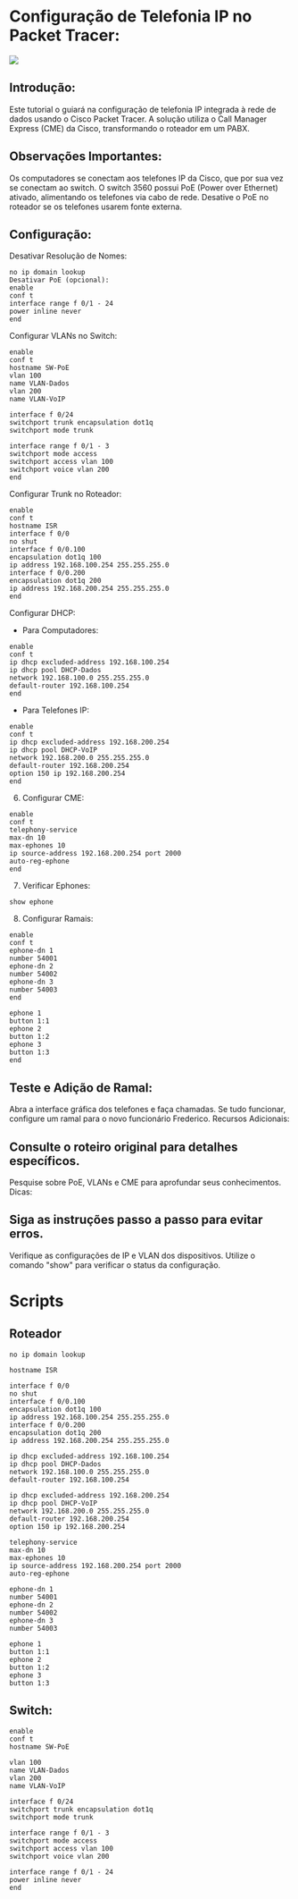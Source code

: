 #  Configuração de Telefonia IP no Packet Tracer:
![](Projeto.PNG)
## Introdução:

Este tutorial o guiará na configuração de telefonia IP integrada à rede de dados usando o Cisco Packet Tracer. 
A solução utiliza o Call Manager Express (CME) da Cisco, transformando o roteador em um PABX.

## Observações Importantes:

Os computadores se conectam aos telefones IP da Cisco, que por sua vez se conectam ao switch.
O switch 3560 possui PoE (Power over Ethernet) ativado, alimentando os telefones via cabo de rede.
Desative o PoE no roteador se os telefones usarem fonte externa.

## Configuração:

Desativar Resolução de Nomes:
```
no ip domain lookup
Desativar PoE (opcional):
enable
conf t
interface range f 0/1 - 24
power inline never
end
```
Configurar VLANs no Switch:
```
enable
conf t
hostname SW-PoE
vlan 100
name VLAN-Dados
vlan 200
name VLAN-VoIP

interface f 0/24
switchport trunk encapsulation dot1q
switchport mode trunk

interface range f 0/1 - 3
switchport mode access
switchport access vlan 100
switchport voice vlan 200
end
```
Configurar Trunk no Roteador:
```
enable
conf t
hostname ISR
interface f 0/0
no shut
interface f 0/0.100
encapsulation dot1q 100
ip address 192.168.100.254 255.255.255.0
interface f 0/0.200
encapsulation dot1q 200
ip address 192.168.200.254 255.255.255.0
end
```
Configurar DHCP:

- Para Computadores:
```
enable
conf t
ip dhcp excluded-address 192.168.100.254
ip dhcp pool DHCP-Dados
network 192.168.100.0 255.255.255.0
default-router 192.168.100.254
end
```
- Para Telefones IP:
```
enable
conf t
ip dhcp excluded-address 192.168.200.254
ip dhcp pool DHCP-VoIP
network 192.168.200.0 255.255.255.0
default-router 192.168.200.254
option 150 ip 192.168.200.254
end
```
6. Configurar CME:

```
enable
conf t
telephony-service
max-dn 10
max-ephones 10
ip source-address 192.168.200.254 port 2000
auto-reg-ephone
end
```
7. Verificar Ephones:

```
show ephone
```
8. Configurar Ramais:

```
enable
conf t
ephone-dn 1
number 54001
ephone-dn 2
number 54002
ephone-dn 3
number 54003
end

ephone 1
button 1:1
ephone 2
button 1:2
ephone 3
button 1:3
end
```
## Teste e Adição de Ramal:

Abra a interface gráfica dos telefones e faça chamadas.
Se tudo funcionar, configure um ramal para o novo funcionário Frederico.
Recursos Adicionais:

## Consulte o roteiro original para detalhes específicos.
Pesquise sobre PoE, VLANs e CME para aprofundar seus conhecimentos.
Dicas:

## Siga as instruções passo a passo para evitar erros.
Verifique as configurações de IP e VLAN dos dispositivos.
Utilize o comando "show" para verificar o status da configuração.


# Scripts
## Roteador
```
no ip domain lookup

hostname ISR

interface f 0/0
no shut
interface f 0/0.100
encapsulation dot1q 100
ip address 192.168.100.254 255.255.255.0
interface f 0/0.200
encapsulation dot1q 200
ip address 192.168.200.254 255.255.255.0

ip dhcp excluded-address 192.168.100.254
ip dhcp pool DHCP-Dados
network 192.168.100.0 255.255.255.0
default-router 192.168.100.254

ip dhcp excluded-address 192.168.200.254
ip dhcp pool DHCP-VoIP
network 192.168.200.0 255.255.255.0
default-router 192.168.200.254
option 150 ip 192.168.200.254

telephony-service
max-dn 10
max-ephones 10
ip source-address 192.168.200.254 port 2000
auto-reg-ephone

ephone-dn 1
number 54001
ephone-dn 2
number 54002
ephone-dn 3
number 54003

ephone 1
button 1:1
ephone 2
button 1:2
ephone 3
button 1:3
```
## Switch:
```
enable
conf t
hostname SW-PoE

vlan 100
name VLAN-Dados
vlan 200
name VLAN-VoIP

interface f 0/24
switchport trunk encapsulation dot1q
switchport mode trunk

interface range f 0/1 - 3
switchport mode access
switchport access vlan 100
switchport voice vlan 200

interface range f 0/1 - 24
power inline never
end
```
